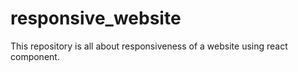 # responsive_website
This repository is all about responsiveness of a website using react component.
